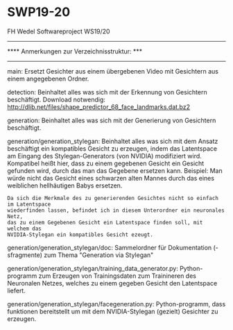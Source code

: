 # SWP19-20
FH Wedel Softwareproject WS19/20





*********************************************
**** Anmerkungen zur Verzeichnisstruktur: ***
*********************************************

main:
    Ersetzt Gesichter aus einem übergebenen Video mit Gesichtern aus einem angegebenen Ordner.

detection:
    Beinhaltet alles was sich mit der Erkennung von Gesichtern beschäftigt.
    Download notwendig: http://dlib.net/files/shape_predictor_68_face_landmarks.dat.bz2


generation:
    Beinhaltet alles was sich mit der Generierung von Gesichtern beschäftigt.


generation/generation_stylegan:
    Beinhaltet alles was sich mit dem Ansatz beschäftigt ein kompatibles Gesicht
    zu erzeugen, indem das Latentspace am Eingang des Stylegan-Generators (von NVIDIA)
    modifiziert wird.
    Kompatibel heißt hier, dass zu einem gegebenen Gesicht ein Gesicht gefunden
    wird, durch das man das Gegebene ersetzen kann.
    Beispiel: Man würde nicht das Gesicht eines schwarzen alten Mannes durch das
    eines weiblichen hellhäutigen Babys ersetzen.

    Da sich die Merkmale des zu generierenden Gesichtes nicht so einfach im Latentspace
    wiederfinden lassen, befindet ich in diesem Unterordner ein neuronales Netz,
    das zu einem Gegebenen Gesicht ein Latentspace finden soll, mit welchem das
    NVIDIA-Stylegan ein kompatibles Gesicht ezeugt.


generation/generation_stylegan/doc:
    Sammelordner für Dokumentation (-sfragmente) zum Thema "Generation via Stylegan"


generation/generation_stylegan/training_data_generator.py:
    Python-programm zum Erzeugen von Trainingsdaten zum Trainineren des Neuronalen
    Netzes, welches zu einem gegeben Gesicht den Latentspace liefert.


generation/generation_stylegan/facegeneration.py:
    Python-programm, dass funktionen bereitstellt um mit dem NVIDIA-Stylegan
    (gezielt) Gesichter zu erzeugen.
